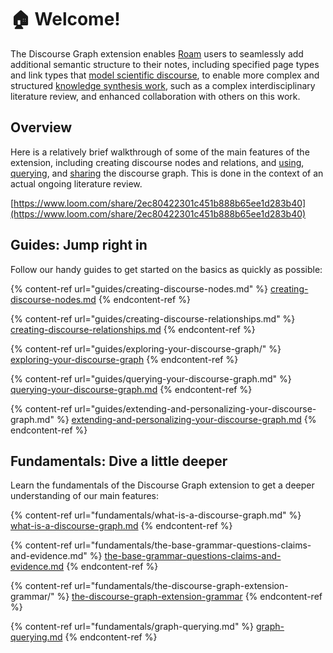 # 🏠 Welcome!

The Discourse Graph extension enables [Roam](https://roamresearch.com/) users to seamlessly add additional semantic structure to their notes, including specified page types and link types that [model scientific discourse](fundamentals/what-is-a-discourse-graph.md), to enable more complex and structured [knowledge synthesis work](https://oasislab.pubpub.org/pub/54t0y9mk/release/3), such as a complex interdisciplinary literature review, and enhanced collaboration with others on this work.

## Overview

Here is a relatively brief walkthrough of some of the main features of the extension, including creating discourse nodes and relations, and [using](guides/exploring-your-discourse-graph/), [querying](guides/querying-your-discourse-graph.md), and [sharing](guides/sharing-your-discourse-graph.md) the discourse graph. This is done in the context of an actual ongoing literature review.

[https://www.loom.com/share/2ec80422301c451b888b65ee1d283b40](https://www.loom.com/share/2ec80422301c451b888b65ee1d283b40)

## Guides: Jump right in

Follow our handy guides to get started on the basics as quickly as possible:

{% content-ref url="guides/creating-discourse-nodes.md" %}
[creating-discourse-nodes.md](guides/creating-discourse-nodes.md)
{% endcontent-ref %}

{% content-ref url="guides/creating-discourse-relationships.md" %}
[creating-discourse-relationships.md](guides/creating-discourse-relationships.md)
{% endcontent-ref %}

{% content-ref url="guides/exploring-your-discourse-graph/" %}
[exploring-your-discourse-graph](guides/exploring-your-discourse-graph/)
{% endcontent-ref %}

{% content-ref url="guides/querying-your-discourse-graph.md" %}
[querying-your-discourse-graph.md](guides/querying-your-discourse-graph.md)
{% endcontent-ref %}

{% content-ref url="guides/extending-and-personalizing-your-discourse-graph.md" %}
[extending-and-personalizing-your-discourse-graph.md](guides/extending-and-personalizing-your-discourse-graph.md)
{% endcontent-ref %}

## Fundamentals: Dive a little deeper

Learn the fundamentals of the Discourse Graph extension to get a deeper understanding of our main features:

{% content-ref url="fundamentals/what-is-a-discourse-graph.md" %}
[what-is-a-discourse-graph.md](fundamentals/what-is-a-discourse-graph.md)
{% endcontent-ref %}

{% content-ref url="fundamentals/the-base-grammar-questions-claims-and-evidence.md" %}
[the-base-grammar-questions-claims-and-evidence.md](fundamentals/the-base-grammar-questions-claims-and-evidence.md)
{% endcontent-ref %}

{% content-ref url="fundamentals/the-discourse-graph-extension-grammar/" %}
[the-discourse-graph-extension-grammar](fundamentals/the-discourse-graph-extension-grammar/)
{% endcontent-ref %}

{% content-ref url="fundamentals/graph-querying.md" %}
[graph-querying.md](fundamentals/graph-querying.md)
{% endcontent-ref %}

